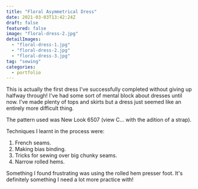 ```yaml
---
title: "Floral Asymmetrical Dress"
date: 2021-03-03T13:42:24Z
draft: false
featured: false
image: "floral-dress-2.jpg"
detailImages:
  - "floral-dress-1.jpg"
  - "floral-dress-2.jpg"
  - "floral-dress-3.jpg"
tag: "sewing"
categories:
  - portfolio
---
```


This is actually the first dress I've successfully completed without giving up halfway through! I've had some sort of mental block about dresses until now. I’ve made plenty of tops and skirts but a dress just seemed like an entirely more difficult thing. 

The pattern used was New Look 6507 (view C... with the adition of a strap).

Techniques I learnt in the process were:
1. French seams.
2. Making bias binding.
3. Tricks for sewing over big chunky seams.
4. Narrow rolled hems.

Something I found frustrating was using the rolled hem presser foot. It's definitely something I need a lot more practice with!